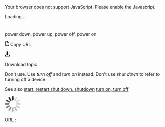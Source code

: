 Your browser does not support JavaScript. Please enable the Javascript.

Loading...

# 

power down, power up, power off, power on

![Copy URL](power-down-power-up-power-off-power-on_files/Copy.png)
Copy URL

![Download](power-down-power-up-power-off-power-on_files/Download.png)

Download topic

Don't use. Use *turn off* and *turn on* instead. Don't use *shut down* to refer to turning off a device.

See also [
](https://worldready.cloudapp.net/Styleguide/Read?id=2700&topicid=35352)[start, restart](https://worldready.cloudapp.net/Styleguide/Read?id=2700&topicid=35210)[
shut down, shutdown](https://worldready.cloudapp.net/Styleguide/Read?id=2700&topicid=35352)
[turn on, turn off](https://worldready.cloudapp.net/Styleguide/Read?id=2700&topicid=33405)

![In progress](power-down-power-up-power-off-power-on_files/activity-large.gif)

URL :
